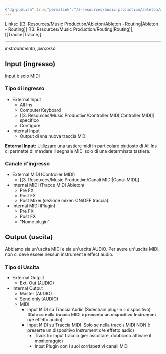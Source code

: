 ```yaml
---
{"dg-publish":true,"permalink":"/3-resources/music-production/ableton/ableton-routing-midi-tracce-input-and-output/","tags":["type/note"]}
---
```


Links:: [[3. Resources/Music Production/Ableton/Ableton - Routing\|Ableton - Routing]] [[3. Resources/Music Production/Routing\|Routing]], [[Tracce\|Tracce]]

---
_instradamento, percorso_
## Input (ingresso)

Input è solo MIDI

### Tipo di ingresso

- External Input
	- All Ins
	- Computer Keyboard
	- [[3. Resources/Music Production/Controller MIDI\|Controller MIDI]] specifico
	- Configure
- Internal Input
	- Output di una nuova traccia MIDI

**External Input:** Utilizzare una tastiere midi in particolare piuttosto di All Ins ci permette di mandare il segnale MIDI solo di una determinata tastiera. 


### Canale d'ingresso

- External MIDI (Controller MIDI)
	- [[3. Resources/Music Production/Canali MIDI\|Canali MIDI]]
- Internal MIDI (Tracce MIDI Ableton)
	- Pre FX
	- Post FX
	- Post Mixer (sezione mixer: ON/OFF traccia)
- Internal MIDI (Plugin)
	- Pre FX
	- Post FX
	- "Nome plugin"

## Output (uscita)

Abbiamo sia un'uscita MIDI e sia un'uscita AUDIO. Per avere un'uscita MIDI, non ci deve essere nessun instrument e effect audio. 
### Tipo di Uscita

- External Output
	- Ext. Out (AUDIO)
- Internal Output
	- Master (AUDIO)
	- Send only (AUDIO)
	- MIDI
		- Input MIDI su Traccia Audio (Sidechain plug-in o dispositivo) (Solo se nella traccia MIDI è presente un dispositivo Instrument o/e effetto audio)
		- Input MIDI su Traccia MIDI (Solo se nella traccia MIDI NON è presente un dispositivo Instrument o/e effetto audio)
			- Track In: Input traccia (per ascoltare, dobbiamo attivare il monitoraggio)
			- Input Plugin con i suoi corrispettivi canali MIDI

